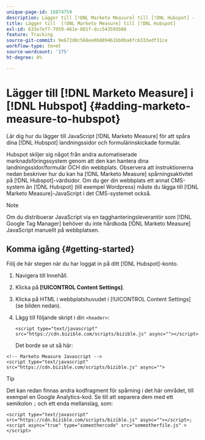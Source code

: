 ```yaml
---
unique-page-id: 18874759
description: Lägger till [!DNL Marketo Measure] till [!DNL Hubspot] - [!DNL Marketo Measure]
title: Lägger till  [!DNL Marketo Measure] till [!DNL Hubspot]
exl-id: 633e7ef7-7959-461e-881f-dcc543595b66
feature: Tracking
source-git-commit: 9e672d0c568ee0b889461bb8ba6fc6333edf31ce
workflow-type: tm+mt
source-wordcount: '175'
ht-degree: 0%

---
```


# Lägger till [!DNL Marketo Measure] i [!DNL Hubspot] {#adding-marketo-measure-to-hubspot}

Lär dig hur du lägger till JavaScript [!DNL Marketo Measure] för att spåra dina [!DNL Hubspot] landningssidor och formulärinskickade formulär.

Hubspot skiljer sig något från andra automatiserade marknadsföringssystem genom att den kan hantera dina landningssidor/formulär OCH din webbplats. Observera att instruktionerna nedan beskriver hur du kan ha [!DNL Marketo Measure] spårningsaktivitet på [!DNL Hubspot]-värdsidor. Om du ger din webbplats ett annat CMS-system än [!DNL Hubspot] (till exempel Wordpress) måste du lägga till [!DNL Marketo Measure]-JavaScript i det CMS-systemet också.

>[!NOTE]
>
>Om du distribuerar JavaScript via en tagghanteringsleverantör som [!DNL Google Tag Manager] behöver du inte hårdkoda [!DNL Marketo Measure] JavaScript manuellt på webbplatsen.

## Komma igång {#getting-started}

Följ de här stegen när du har loggat in på ditt [!DNL Hubspot]-konto.

1. Navigera till Innehåll.

1. Klicka på **[!UICONTROL Content Settings]**.

1. Klicka på HTML i webbplatshuvudet i [!UICONTROL Content Settings] (se bilden nedan).

1. Lägg till följande skript i din `<header>`:

   `<script type="text/javascript" src="https://cdn.bizible.com/scripts/bizible.js" async=""></script>`

   Det borde se ut så här:

```text
<!-- Marketo Measure Javascript -->
<script type="text/javascript" src="https://cdn.bizible.com/scripts/bizible.js" async="">
```

>[!TIP]
>
>Det kan redan finnas andra kodfragment för spårning i det här området, till exempel en Google Analytics-kod. Se till att separera dem med ett semikolon `;` och ett enda mellanslag, som:
>
>`<script type="text/javascript" src="https://cdn.bizible.com/scripts/bizible.js" async=""></script>; <script async="true" type="someothercode" src="someotherfile.js" ></script>`
